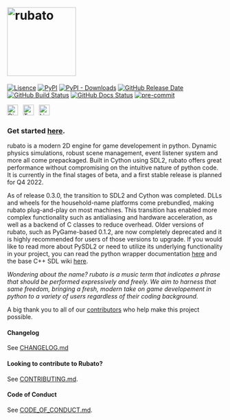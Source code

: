 # <img src="https://github.com/rubatopy/rubato/blob/main/docs/source/_static/full.png?raw=true" alt="rubato" width="160"/>

[![Lisence](https://img.shields.io/github/license/rubatopy/rubato?style=flat-square)](https://www.gnu.org/licenses/gpl-3.0.html)
[![PyPI](https://img.shields.io/pypi/v/rubato?style=flat-square)](https://pypi.org/project/rubato/)
[![PyPI - Downloads](https://img.shields.io/pypi/dm/rubato?style=flat-square)](https://pypi.org/project/rubato/)
[![GitHub Release Date](https://img.shields.io/github/release-date/rubatopy/rubato?style=flat-square)](https://github.com/rubatopy/rubato/releases)
[![GitHub Build Status](https://img.shields.io/github/workflow/status/rubatopy/rubato/Build?style=flat-square)](https://github.com/rubatopy/rubato/actions/workflows/build.yml)
[![GitHub Docs Status](https://img.shields.io/github/workflow/status/rubatopy/rubato/Docs?label=docs&style=flat-square)](https://rubatopy.github.io/)
[![pre-commit](https://img.shields.io/badge/pre--commit-enabled-brightgreen?logo=pre-commit&logoColor=white&style=flat-square)](https://github.com/pre-commit/pre-commit)

[<img src="https://logodownload.org/wp-content/uploads/2017/11/discord-logo-4-1.png" alt="Discord Server" width="25" />](https://discord.gg/rdce5GXRrC)
&nbsp;
[<img src="https://cdn4.iconfinder.com/data/icons/social-media-icons-the-circle-set/48/twitter_circle-512.png" alt="Twitter Page" width="25"/>](https://twitter.com/rubatopy)
&nbsp;
[<img src="https://upload.wikimedia.org/wikipedia/commons/thumb/f/f8/LinkedIn_icon_circle.svg/2048px-LinkedIn_icon_circle.svg.png" alt="Linkedin Page" width="25"/>](https://www.linkedin.com/company/rubatopy/)
&nbsp;

### Get started [here](https://rubato.app/).

rubato is a modern 2D engine for game developement in python. Dynamic physics simulations, robust scene management, event listener system and more all come prepackaged. Built in Cython using SDL2, rubato offers great performance without compromising on the intuitive nature of python code. It is currently in the final stages of beta, and a first stable release is planned for Q4 2022.

As of release 0.3.0, the transition to SDL2 and Cython was completed. DLLs and wheels for the household-name platforms come prebundled, making rubato plug-and-play on most machines. This transition has enabled more complex functionality such as antialiasing and hardware acceleration, as well as a backend of C classes to reduce overhead. Older versions of rubato, such as PyGame-based 0.1.2, are now completely deprecated and it is highly recommended for users of those versions to upgrade. If you would like to read more about PySDL2 or need to utilize its underlying functionality in your project, you can read the python wrapper documentation [here](https://pysdl2.readthedocs.io/en/latest/) and the base C++ SDL wiki [here](https://wiki.libsdl.org).

_Wondering about the name? rubato is a music term that indicates a phrase that should be performed expressively and freely. We aim to harness that same freedom, bringing a fresh, modern take on game developement in python to a variety of users regardless of their coding background._

A big thank you to all of our [contributors](https://github.com/rubatopy/rubato/blob/main/CONTRIBUTORS.md) who help make this project possible.

#### Changelog

See [CHANGELOG.md](https://github.com/rubatopy/rubato/blob/main/CHANGELOG.md)

#### Looking to contribute to Rubato?

See [CONTRIBUTING.md](https://github.com/rubatopy/rubato/blob/main/CONTRIBUTING.md).

#### Code of Conduct

See [CODE_OF_CONDUCT.md](https://github.com/rubatopy/rubato/blob/main/CODE_OF_CONDUCT.md).
